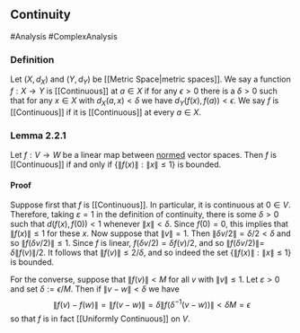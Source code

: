 ## Continuity
#Analysis #ComplexAnalysis 

### Definition
Let $\left(X, d_{X}\right)$ and $\left(Y, d_{Y}\right)$ be [[Metric Space|metric spaces]]. We say a function $f: X \rightarrow Y$ is [[Continuous]] at $a \in X$ if for any $\epsilon>0$ there is a $\delta>0$ such that for any $x \in X$ with $d_{X}(a, x)<\delta$ we have $d_{Y}(f(x), f(a))<\epsilon$.
We say $f$ is [[Continuous]] if it is [[Continuous]] at every $a \in X$.

### Lemma 2.2.1
Let $f: V \rightarrow W$ be a linear map between [normed](Norm.md) vector spaces. Then $f$ is [[Continuous]] if and only if $\{\|f(x)\|:\|x\| \leqslant 1\}$ is bounded.

#### Proof
Suppose first that $f$ is [[Continuous]]. In particular, it is continuous at $0 \in V$. Therefore, taking $\varepsilon=1$ in the definition of continuity, there is some $\delta>0$ such that $d(f(x), f(0))<1$ whenever $\|x\|<\delta .$ Since $f(0)=0$, this implies that $\|f(x)\| \leqslant 1$ for these $x .$ Now suppose that $\|v\|=1 .$ Then $\|\delta v / 2\|=\delta / 2<\delta$ and so $\|f(\delta v / 2)\| \leqslant 1 .$ Since $f$ is linear, $f(\delta v / 2)=\delta f(v) / 2$, and so $\|f(\delta v / 2)\|=$ $\delta\|f(v)\| / 2 .$
It follows that $\|f(v)\| \leqslant 2 / \delta$, and so indeed the set $\{\|f(x)\|:\|x\| \leqslant 1\}$ is bounded.

For the converse, suppose that $\|f(v)\|<M$ for all $v$ with $\|v\| \leqslant 1 .$ Let $\varepsilon>0$ and set $\delta:=\epsilon / M .$ Then if $\|v-w\|<\delta$ we have
$$
\|f(v)-f(w)\|=\|f(v-w)\|=\delta\left\|f\left(\delta^{-1}(v-w)\right)\right\|<\delta M=\epsilon
$$
so that $f$ is in fact [[Uniformly Continuous]] on $V$.